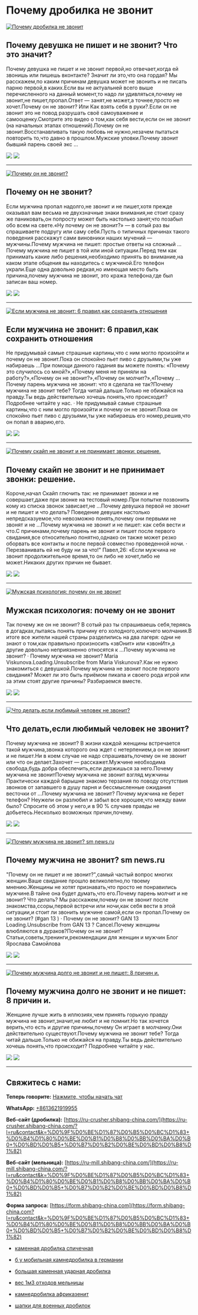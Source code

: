 # Почему дробилка не звонит

<a href="https://swt.shibang-china.com/?l=ru&img&k=%D0%9F%D0%BE%D1%87%D0%B5%D0%BC%D1%83+%D0%B4%D1%80%D0%BE%D0%B1%D0%B8%D0%BB%D0%BA%D0%B0+%D0%BD%D0%B5+%D0%B7%D0%B2%D0%BE%D0%BD%D0%B8%D1%82" target="_blank">![Почему дробилка не звонит](http://static.shibang-china.com/all-800x300/218.jpg)</a>

## Почему девушка не пишет и не звонит? Что это значит?
Почему девушка не пишет и не звонит первой,но отвечает,когда ей звонишь или пишешь вконтакте? Значит ли это,что она гордая? Мы расскажем,по каким причинам девушка может не звонить и не писать парню первой,в каких.Если вы не актуальней всего выше перечисленного на данный момент,то надо ли удивляться,почему не звонит,не пишет,пропал.Ответ — занят,не может,а точнее,просто не хочет.Почему он не звонит? Или Как взять себя в руки?.Если он не звонит это не повод разрушать своё самоуважение и самооценку.Смотрите это видео о том,как себя вести,если он не звонит (на начальных этапах отношений).Почему он не звонит.Восстанавливать такую любовь не нужно,незачем пытаться повторить то,что давно в прошлом.Мужские уловки.Почему звонит бывший парень своей экс …


<a href="https://whatsapp.shibangsoft.com/WhatsApp.php" target="_blank" title="WhatsApp">![](http://static.shibang-china.com/icon/whatsapp.png)</a> <a href="https://swt.shibang-china.com/?l=ru&icon&k=%D0%9F%D0%BE%D1%87%D0%B5%D0%BC%D1%83+%D0%B4%D1%80%D0%BE%D0%B1%D0%B8%D0%BB%D0%BA%D0%B0+%D0%BD%D0%B5+%D0%B7%D0%B2%D0%BE%D0%BD%D0%B8%D1%82" target="_blank">![](http://static.shibang-china.com/icon/chat-ru.png)</a>

---

<a href="https://swt.shibang-china.com/?l=ru&img&k=%D0%9F%D0%BE%D1%87%D0%B5%D0%BC%D1%83+%D0%B4%D1%80%D0%BE%D0%B1%D0%B8%D0%BB%D0%BA%D0%B0+%D0%BD%D0%B5+%D0%B7%D0%B2%D0%BE%D0%BD%D0%B8%D1%82" target="_blank">![Почему он не звонит?](http://static.shibang-china.com/all-800x300/908.jpg)</a>

## Почему он не звонит?
Если мужчина пропал надолго,не звонит и не пишет,хотя прежде оказывал вам весьма не двухзначные знаки внимания,не стоит сразу же паниковать,он попросту может быть настолько занят,что позабыл обо всем на свете.&#171;Ну почему он не звонит?&#187; — в сотый раз вы спрашиваете подругу или саму себя.Пусть о типичных причинах такого поведения расскажут сами виновники наших мучений — мужчины.Почему мужчина не пишет: простые ответы на сложный …Почему мужчина не пишет в той или иной ситуации.Перед тем как принимать какие либо решения,необходимо принять во внимание,на каком этапе общения вы находитесь с мужчиной.Его телефон украли.Еще одна довольно редкая,но имеющая место быть причина,почему мужчина не звонит, это кража телефона,где был записан ваш номер.


<a href="https://whatsapp.shibangsoft.com/WhatsApp.php" target="_blank" title="WhatsApp">![](http://static.shibang-china.com/icon/whatsapp.png)</a> <a href="https://swt.shibang-china.com/?l=ru&icon&k=%D0%9F%D0%BE%D1%87%D0%B5%D0%BC%D1%83+%D0%B4%D1%80%D0%BE%D0%B1%D0%B8%D0%BB%D0%BA%D0%B0+%D0%BD%D0%B5+%D0%B7%D0%B2%D0%BE%D0%BD%D0%B8%D1%82" target="_blank">![](http://static.shibang-china.com/icon/chat-ru.png)</a>

---

<a href="https://swt.shibang-china.com/?l=ru&img&k=%D0%9F%D0%BE%D1%87%D0%B5%D0%BC%D1%83+%D0%B4%D1%80%D0%BE%D0%B1%D0%B8%D0%BB%D0%BA%D0%B0+%D0%BD%D0%B5+%D0%B7%D0%B2%D0%BE%D0%BD%D0%B8%D1%82" target="_blank">![Если мужчина не звонит: 6 правил,как сохранить отношения](http://static.shibang-china.com/all-800x300/878.jpg)</a>

## Если мужчина не звонит: 6 правил,как сохранить отношения
Не придумывай самые страшные картины,что с ним могло произойти и почему он не звонит.Пока он спокойно пьет пиво с друзьями,ты уже набираешь …При помощи данного гадания вы можете понять: &#171;Почему это случилось со мной?&#187;,&#171;Почему меня не приняли на работу?&#187;,&#171;Почему он не звонит?&#187;,&#171;Почему он молчит?&#187;,&#171;Почему …Почему парень мужчина не звонит: что я сделала не так?Почему мужчина не звонит тебе? Тогда читай дальше.Только не обижайся на правду.Ты ведь действительно хочешь понять,что происходит? Подробнее читайте у нас.&nbsp;&#0183;&#32;Не придумывай самые страшные картины,что с ним могло произойти и почему он не звонит.Пока он спокойно пьет пиво с друзьями,ты уже набираешь его номер,решив,что он попал в аварию,его.


<a href="https://whatsapp.shibangsoft.com/WhatsApp.php" target="_blank" title="WhatsApp">![](http://static.shibang-china.com/icon/whatsapp.png)</a> <a href="https://swt.shibang-china.com/?l=ru&icon&k=%D0%9F%D0%BE%D1%87%D0%B5%D0%BC%D1%83+%D0%B4%D1%80%D0%BE%D0%B1%D0%B8%D0%BB%D0%BA%D0%B0+%D0%BD%D0%B5+%D0%B7%D0%B2%D0%BE%D0%BD%D0%B8%D1%82" target="_blank">![](http://static.shibang-china.com/icon/chat-ru.png)</a>

---

<a href="https://swt.shibang-china.com/?l=ru&img&k=%D0%9F%D0%BE%D1%87%D0%B5%D0%BC%D1%83+%D0%B4%D1%80%D0%BE%D0%B1%D0%B8%D0%BB%D0%BA%D0%B0+%D0%BD%D0%B5+%D0%B7%D0%B2%D0%BE%D0%BD%D0%B8%D1%82" target="_blank">![Почему скайп не звонит и не принимает звонки: решение.](http://static.shibang-china.com/all-800x300/1283.jpg)</a>

## Почему скайп не звонит и не принимает звонки: решение.
Короче,начал Скайп глючить так: не принимает звонки и не совершает,даже при звонке на тестовый номер.При попытке позвонить кому из списка звонок зависает,не …Почему девушка первой не звонит и не пишет и что делать? Поведение девушек настолько непредсказуемое,что невозможно понять,почему они первыми не звонят и не …Почему мужчина не звонит и не пишет: как себя вести и что.С причинами,почему парень не звонит и пишет после первого свидания,все относительно понятно,однако он также может резко оборвать все контакты и после первой совместно проведенной ночи.&nbsp;&#0183;&#32;Перезванивать ей не буду ни за что!&quot; Павел,26: &#171;Если мужчина не звонит продолжительное время,то он либо не хочет,либо не может.Никаких других причин не бывает.


<a href="https://whatsapp.shibangsoft.com/WhatsApp.php" target="_blank" title="WhatsApp">![](http://static.shibang-china.com/icon/whatsapp.png)</a> <a href="https://swt.shibang-china.com/?l=ru&icon&k=%D0%9F%D0%BE%D1%87%D0%B5%D0%BC%D1%83+%D0%B4%D1%80%D0%BE%D0%B1%D0%B8%D0%BB%D0%BA%D0%B0+%D0%BD%D0%B5+%D0%B7%D0%B2%D0%BE%D0%BD%D0%B8%D1%82" target="_blank">![](http://static.shibang-china.com/icon/chat-ru.png)</a>

---

<a href="https://swt.shibang-china.com/?l=ru&img&k=%D0%9F%D0%BE%D1%87%D0%B5%D0%BC%D1%83+%D0%B4%D1%80%D0%BE%D0%B1%D0%B8%D0%BB%D0%BA%D0%B0+%D0%BD%D0%B5+%D0%B7%D0%B2%D0%BE%D0%BD%D0%B8%D1%82" target="_blank">![Мужская психология: почему он не звонит](http://static.shibang-china.com/all-800x300/465.jpg)</a>

## Мужская психология: почему он не звонит
Так почему же он не звонит? В сотый раз ты спрашиваешь себя,теряясь в догадках,пытаясь понять причину его холодного,колючего молчания.В итоге все жители нашей страны разделились на два лагеря: одни не знают о том,как правильно произносить &#171;звОнит&#187; или &#171;звонИт&#187;,а другие довольно неприязненно относятся к …Почему мужчина не звонит?&nbsp;&#0183;&#32;Почему мужчина не звонит? Maria Viskunova.Loading.Unsubscribe from Maria Viskunova?.Как не нужно знакомиться с девушкой.Почему мужчина не звонит после первого свидания? Может ли это быть приёмом пикапа и своего рода игрой или за этим стоят другие причины? Разбираемся вместе.


<a href="https://whatsapp.shibangsoft.com/WhatsApp.php" target="_blank" title="WhatsApp">![](http://static.shibang-china.com/icon/whatsapp.png)</a> <a href="https://swt.shibang-china.com/?l=ru&icon&k=%D0%9F%D0%BE%D1%87%D0%B5%D0%BC%D1%83+%D0%B4%D1%80%D0%BE%D0%B1%D0%B8%D0%BB%D0%BA%D0%B0+%D0%BD%D0%B5+%D0%B7%D0%B2%D0%BE%D0%BD%D0%B8%D1%82" target="_blank">![](http://static.shibang-china.com/icon/chat-ru.png)</a>

---

<a href="https://swt.shibang-china.com/?l=ru&img&k=%D0%9F%D0%BE%D1%87%D0%B5%D0%BC%D1%83+%D0%B4%D1%80%D0%BE%D0%B1%D0%B8%D0%BB%D0%BA%D0%B0+%D0%BD%D0%B5+%D0%B7%D0%B2%D0%BE%D0%BD%D0%B8%D1%82" target="_blank">![Что делать,если любимый человек не звонит?](http://static.shibang-china.com/all-800x300/1210.jpg)</a>

## Что делать,если любимый человек не звонит?
Почему мужчина не звонит? В жизни каждой женщины встречается такой мужчина,звонка которого она ждет с нетерпением,а он не звонит и не пишет.Ни в коем случае не надо спрашивать,почему он не звонит или что он делает.Захочет — расскажет.Мужчине необходима свобода,будь добра обеспечить,если держишься за него.Почему мужчина не звонитПочему мужчина не звонит взгляд мужчины Практически каждой барышне знакомо терзания по поводу отсутствия звонков от запавшего в душу парня и бессмысленные ожидания весточки от …Почему мужчина не звонит? Почему мужчина не берет телефон? Неужели он разлюбил и забыл все хорошее,что между вами было? Спросите об этом у него,и в 90 % случаев правды не добьетесь.Несколько возможных причин,почему.


<a href="https://whatsapp.shibangsoft.com/WhatsApp.php" target="_blank" title="WhatsApp">![](http://static.shibang-china.com/icon/whatsapp.png)</a> <a href="https://swt.shibang-china.com/?l=ru&icon&k=%D0%9F%D0%BE%D1%87%D0%B5%D0%BC%D1%83+%D0%B4%D1%80%D0%BE%D0%B1%D0%B8%D0%BB%D0%BA%D0%B0+%D0%BD%D0%B5+%D0%B7%D0%B2%D0%BE%D0%BD%D0%B8%D1%82" target="_blank">![](http://static.shibang-china.com/icon/chat-ru.png)</a>

---

<a href="https://swt.shibang-china.com/?l=ru&img&k=%D0%9F%D0%BE%D1%87%D0%B5%D0%BC%D1%83+%D0%B4%D1%80%D0%BE%D0%B1%D0%B8%D0%BB%D0%BA%D0%B0+%D0%BD%D0%B5+%D0%B7%D0%B2%D0%BE%D0%BD%D0%B8%D1%82" target="_blank">![Почему мужчина не звонит? sm news.ru](http://static.shibang-china.com/all-800x300/687.jpg)</a>

## Почему мужчина не звонит? sm news.ru
&quot;Почему он не пишет и не звонит?&quot;,самый частый вопрос многих женщин.Ваше свидание прошло великолепно,по твоему мнению.Женщины не хотят признавать,что просто не понравились мужчине.В тайне она будет думать,что его.Почему парень молчит и не звонит? Что делать? Мы расскажем,почему он не звонит после знакомства,ссоры,первой встречи или ночи,как себя вести в этой ситуации,и стоит ли звонить мужчине самой,если он пропал.Почему он не звонит? (#gan 13 )&nbsp;&#0183;&#32;Почему он не звонит? GAN 13 Loading.Unsubscribe from GAN 13 ? Cancel.Почему женщины влюбляются в дураков?Почему он не звонит? Статьи,советы,тренинги,рекомендации для женщин и мужчин Блог Ярослава Самойлова


<a href="https://whatsapp.shibangsoft.com/WhatsApp.php" target="_blank" title="WhatsApp">![](http://static.shibang-china.com/icon/whatsapp.png)</a> <a href="https://swt.shibang-china.com/?l=ru&icon&k=%D0%9F%D0%BE%D1%87%D0%B5%D0%BC%D1%83+%D0%B4%D1%80%D0%BE%D0%B1%D0%B8%D0%BB%D0%BA%D0%B0+%D0%BD%D0%B5+%D0%B7%D0%B2%D0%BE%D0%BD%D0%B8%D1%82" target="_blank">![](http://static.shibang-china.com/icon/chat-ru.png)</a>

---

<a href="https://swt.shibang-china.com/?l=ru&img&k=%D0%9F%D0%BE%D1%87%D0%B5%D0%BC%D1%83+%D0%B4%D1%80%D0%BE%D0%B1%D0%B8%D0%BB%D0%BA%D0%B0+%D0%BD%D0%B5+%D0%B7%D0%B2%D0%BE%D0%BD%D0%B8%D1%82" target="_blank">![Почему мужчина долго не звонит и не пишет: 8 причин и.](http://static.shibang-china.com/all-800x300/74.jpg)</a>

## Почему мужчина долго не звонит и не пишет: 8 причин и.
Женщине лучше жить в иллюзиях,чем принять горькую правду мужчина не звонит,значит,не любит и не помнит.Но так хочется верить,что есть и другие причины,почему Он играет в молчанку.Они действительно существуют.Почему мужчина не звонит тебе? Тогда читай дальше.Только не обижайся на правду.Ты ведь действительно хочешь понять,что происходит? Подробнее читайте у нас.

<a href="https://whatsapp.shibangsoft.com/WhatsApp.php" target="_blank" title="WhatsApp">![](http://static.shibang-china.com/icon/whatsapp.png)</a> <a href="https://swt.shibang-china.com/?l=ru&icon&k=%D0%9F%D0%BE%D1%87%D0%B5%D0%BC%D1%83+%D0%B4%D1%80%D0%BE%D0%B1%D0%B8%D0%BB%D0%BA%D0%B0+%D0%BD%D0%B5+%D0%B7%D0%B2%D0%BE%D0%BD%D0%B8%D1%82" target="_blank">![](http://static.shibang-china.com/icon/chat-ru.png)</a>

---
## Свяжитесь с нами:

**Теперь говорите:** [Нажмите, чтобы начать чат](https://swt.shibang-china.com?l=ru&contact&k=%D0%9F%D0%BE%D1%87%D0%B5%D0%BC%D1%83+%D0%B4%D1%80%D0%BE%D0%B1%D0%B8%D0%BB%D0%BA%D0%B0+%D0%BD%D0%B5+%D0%B7%D0%B2%D0%BE%D0%BD%D0%B8%D1%82)

**WhatsApp:**  [+8613621919955](https://whatsapp.shibangsoft.com/WhatsApp.php)

**Веб-сайт (дробилка):** [https://ru-crusher.shibang-china.com/](https://ru-crusher.shibang-china.com/?l=ru&contact&k=%D0%9F%D0%BE%D1%87%D0%B5%D0%BC%D1%83+%D0%B4%D1%80%D0%BE%D0%B1%D0%B8%D0%BB%D0%BA%D0%B0+%D0%BD%D0%B5+%D0%B7%D0%B2%D0%BE%D0%BD%D0%B8%D1%82)

**Веб-сайт (мельница):** [https://ru-mill.shibang-china.com/](https://ru-mill.shibang-china.com/?l=ru&contact&k=%D0%9F%D0%BE%D1%87%D0%B5%D0%BC%D1%83+%D0%B4%D1%80%D0%BE%D0%B1%D0%B8%D0%BB%D0%BA%D0%B0+%D0%BD%D0%B5+%D0%B7%D0%B2%D0%BE%D0%BD%D0%B8%D1%82)

**Форма запроса:** [https://form.shibang-china.com](https://form.shibang-china.com?l=ru&contact&k=%D0%9F%D0%BE%D1%87%D0%B5%D0%BC%D1%83+%D0%B4%D1%80%D0%BE%D0%B1%D0%B8%D0%BB%D0%BA%D0%B0+%D0%BD%D0%B5+%D0%B7%D0%B2%D0%BE%D0%BD%D0%B8%D1%82)

* [каменная дробилка спичечная](../123/%D0%BA%D0%B0%D0%BC%D0%B5%D0%BD%D0%BD%D0%B0%D1%8F%20%D0%B4%D1%80%D0%BE%D0%B1%D0%B8%D0%BB%D0%BA%D0%B0%20%D1%81%D0%BF%D0%B8%D1%87%D0%B5%D1%87%D0%BD%D0%B0%D1%8F.md)

* [б  у мобильная камнедробилка в германии](../121/%D0%B1%20%20%D1%83%20%D0%BC%D0%BE%D0%B1%D0%B8%D0%BB%D1%8C%D0%BD%D0%B0%D1%8F%20%D0%BA%D0%B0%D0%BC%D0%BD%D0%B5%D0%B4%D1%80%D0%BE%D0%B1%D0%B8%D0%BB%D0%BA%D0%B0%20%D0%B2%20%D0%B3%D0%B5%D1%80%D0%BC%D0%B0%D0%BD%D0%B8%D0%B8.md)

* [большая каменная ударная дробилка](../125/%D0%B1%D0%BE%D0%BB%D1%8C%D1%88%D0%B0%D1%8F%20%D0%BA%D0%B0%D0%BC%D0%B5%D0%BD%D0%BD%D0%B0%D1%8F%20%D1%83%D0%B4%D0%B0%D1%80%D0%BD%D0%B0%D1%8F%20%D0%B4%D1%80%D0%BE%D0%B1%D0%B8%D0%BB%D0%BA%D0%B0.md)

* [вес 1м3 отходов мельницы](../125/%D0%B2%D0%B5%D1%81%201%D0%BC3%20%D0%BE%D1%82%D1%85%D0%BE%D0%B4%D0%BE%D0%B2%20%D0%BC%D0%B5%D0%BB%D1%8C%D0%BD%D0%B8%D1%86%D1%8B.md)

* [камнедробилка африказенит](../121/%D0%BA%D0%B0%D0%BC%D0%BD%D0%B5%D0%B4%D1%80%D0%BE%D0%B1%D0%B8%D0%BB%D0%BA%D0%B0%20%D0%B0%D1%84%D1%80%D0%B8%D0%BA%D0%B0%D0%B7%D0%B5%D0%BD%D0%B8%D1%82.md)

* [шапки для военных дробилок](../124/%D1%88%D0%B0%D0%BF%D0%BA%D0%B8%20%D0%B4%D0%BB%D1%8F%20%D0%B2%D0%BE%D0%B5%D0%BD%D0%BD%D1%8B%D1%85%20%D0%B4%D1%80%D0%BE%D0%B1%D0%B8%D0%BB%D0%BE%D0%BA.md)
